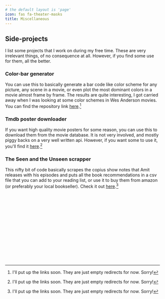 ```yaml
---
# the default layout is 'page'
icon: fas fa-theater-masks
title: Miscellaneous
---
```


## Side-projects

I list some projects that I work on during my free time. These are very irrelevant things, of no consequence at all. However, if you find some use for them, all the better.

### Color-bar generator

You can use this to basically generate a bar code like color scheme for any picture, any scene in a movie, or even plot the most dominant colors in a movie almost frame by frame. The results are quite interesting, I got carried away when I was looking at some color schemes in Wes Anderson movies. You can find the repository link <a href="">here</a>.[^a]

### Tmdb poster downloader

If you want high quality movie posters for some reason, you can use this to download them from the movie database. It is not very involved, and mostly piggy backs on a very well written api. However, if you want some to use it, you'll find it [here]().[^a]


### The Seen and the Unseen scrapper

This nifty bit of code basically scrapes the copius show notes that Amit releases with his episodes and puts all the book recommendations in a csv file that you can add to your reading list, or use it to buy them from amazon (or preferably your local bookseller). Check it out [here]().[^a]

<br><br><br><br><br><br><br><br>
-----

[^a]: I'll put up the links soon. They are just empty redirects for now. Sorry!